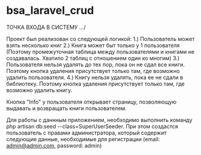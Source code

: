 # bsa_laravel_crud

ТОЧКА ВХОДА В СИСТЕМУ .../

Проект был реализован со следующей логикой:
1.) Пользователь может взять несколько книг
2.) Книга может быт только у 1 пользователя (Поэтому промежуточная таблица между пользователями и книгами не создавалась. Хватило 2 таблиц с отношением один ко многим)
3.) Пользователя нельзя удалять до тех пор, пока он не сдал все книги. Поэтому кнопка удаления присутствует только там, где возможно удалить пользователя.
4.) Книгу нельзя удалять, пока ее не сдали в библиотеку. Поэтому кнопка удаления присутствует только там, где возможно удалить книгу.

Кнопка "Info" у пользователя открывает страницу, позволяющую выдавать и возвращать книги пользователем.

Для работы с даннным приложением, необходимо выполнить команду
php artisan db:seed --class=SuperUserSeeder.
При этом создастся пользователь с правами администратора, который содержит следующие данные,
необходимые для регистрации (email: admin@admin.com, password: admin)
